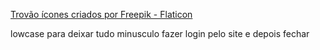 <!-- link dos icones para créditos -->
<a href="https://www.flaticon.com/br/icones-gratis/trovao" title="trovão ícones">Trovão ícones criados por Freepik - Flaticon</a>

lowcase para deixar tudo minusculo
fazer login pelo site e depois fechar 